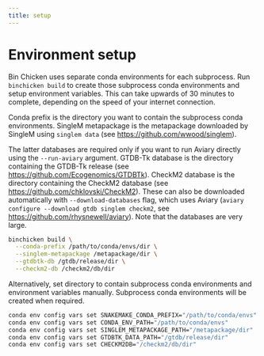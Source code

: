 ```yaml
---
title: setup
---
```


Environment setup
========

Bin Chicken uses separate conda environments for each subprocess.
Run `binchicken build` to create those subprocess conda environments and setup environment variables.
This can take upwards of 30 minutes to complete, depending on the speed of your internet connection.

Conda prefix is the directory you want to contain the subprocess conda environments.
SingleM metapackage is the metapackage downloaded by SingleM using `singlem data` (see <https://github.com/wwood/singlem>).

The latter databases are required only if you want to run Aviary directly using the `--run-aviary` argument.
GTDB-Tk database is the directory containing the GTDB-Tk release (see <https://github.com/Ecogenomics/GTDBTk>).
CheckM2 database is the directory containing the CheckM2 database (see <https://github.com/chklovski/CheckM2>).
These can also be downloaded automatically with `--download-databases` flag, which uses Aviary (`aviary configure --download gtdb singlem checkm2`, see <https://github.com/rhysnewell/aviary>).
Note that the databases are very large.

```bash
binchicken build \
  --conda-prefix /path/to/conda/envs/dir \
  --singlem-metapackage /metapackage/dir \
  --gtdbtk-db /gtdb/release/dir \
  --checkm2-db /checkm2/db/dir
```

Alternatively, set directory to contain subprocess conda environments and environment variables manually.
Subprocess conda environments will be created when required.

```bash
conda env config vars set SNAKEMAKE_CONDA_PREFIX="/path/to/conda/envs"
conda env config vars set CONDA_ENV_PATH="/path/to/conda/envs"
conda env config vars set SINGLEM_METAPACKAGE_PATH="/metapackage/dir"
conda env config vars set GTDBTK_DATA_PATH="/gtdb/release/dir"
conda env config vars set CHECKM2DB="/checkm2/db/dir"
```
